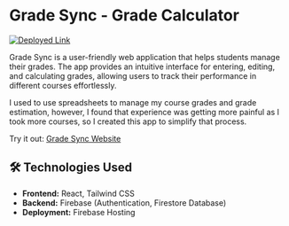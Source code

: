 # Grade Sync - Grade Calculator

[![Deployed Link](https://img.shields.io/badge/Deployed-Site-green)](https://gradesync.site)

Grade Sync is a user-friendly web application that helps students manage their grades. The app provides an intuitive interface for entering, editing, and calculating grades, allowing users to track their performance in different courses effortlessly.

I used to use spreadsheets to manage my course grades and grade estimation, however, I found that experience was getting more painful as I took more courses, so I created this app to simplify that process. 

Try it out: [Grade Sync Website](https://gradesync.site)

## 🛠️ Technologies Used

- **Frontend:** React, Tailwind CSS
- **Backend:** Firebase (Authentication, Firestore Database)
- **Deployment:** Firebase Hosting
